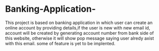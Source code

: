 # Banking-Application-
This project is based on banking application in which user can create an online account by providing details,if the user is new with new email id, account will be created by generating account number from bank side of this website, otherwise it will show pop message saying user alredy axist with this email. some of feature is yet to be implented. 
